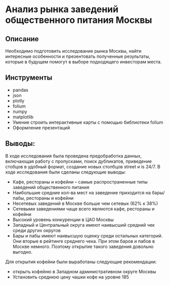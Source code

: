 # Анализ рынка заведений общественного питания Москвы

## Описание
Необходимо подготовить исследование рынка Москвы, найти интересные особенности и презентовать полученные результаты, которые в будущем помогут в выборе подходящего инвесторам места.


## Инструменты
- pandas
- json
- plotly
- folium
- numpy
- matplotlib
- Умение строить интерактивные карты с помощью библиотеки folium
- Оформление презентаций


## Выводы:
В ходе исследования была проведена предобработка данных, включающая работу с пропусками, поиск дубликатов, приведение стобцов в удобный формат, создание новых столбцов street и is 24/7.
В ходе исследования были сделаны следующие выводы:
- Кафе, рестораны и кофейни – самые распространенные типы заведений общественного питания
- Наибольшие средние кол-ва мест на заведение приходится на бары/пабы, рестораны и кофейни
- Несетевых заведений в Москве больше чем сетевых (62% к 38%)
- Сетевыми заведениями чаще всего являются кафе, рестораны и кофейни
- Высокий уровень конкуренции в ЦАО Москвы
- Западный и Центральный округа имеют наивысший средний чек среди других округов
- Бары и пабы имеют наивысшую оценку среди остальных категорий. Они вторые в рейтинге среднего чека. При этом баров и пабов в Москве немного. Поэтому открытие такого заведения довольно выгодно.

Для открытия кофейни были выработаны следующие рекомендации:
- открыть кофейню в Западном административном округе Москвы
- Установить среднюю цену чашки кофе на уровне 185
